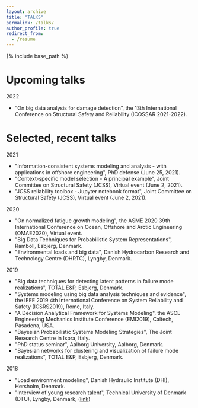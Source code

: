 ```yaml
---
layout: archive
title: "TALKS"
permalink: /talks/
author_profile: true
redirect_from:
  - /resume
---
```


{% include base_path %}

Upcoming talks
====

2022

* “On big data analysis for damage detection”, the 13th International Conference on Structural Safety and Reliability (ICOSSAR 2021-2022).

Selected, recent talks
====

2021

* "Information-consistent systems modeling and analysis - with applications in offshore engineering", PhD defense (June 25, 2021).
* "Context-specific model selection - A principal example", Joint Committee on Structural Safety (JCSS), Virtual event (June 2, 2021).
* "JCSS reliability toolbox - Jupyter notebook format", Joint Committee on Structural Safety (JCSS), Virtual event (June 2, 2021).

2020

* "On normalized fatigue growth modeling", the ASME 2020 39th International Conference on Ocean, Offshore and Arctic Engineering (OMAE2020), Virtual event.
* "Big Data Techniques for Probabilistic System Representations", Ramboll, Esbjerg, Denmark.
* "Environmental loads and big data", Danish Hydrocarbon Research and Technology Centre (DHRTC), Lyngby, Denmark.

2019

* "Big data techniques for detecting latent patterns in failure mode realizations", TOTAL E&P, Esbjerg, Denmark.
* "Systems modeling using big data analysis techniques and evidence", the IEEE 2019 4th International Conference on System Reliability and Safety (ICSRS2019), Rome, Italy.
* "A Decision Analytical Framework for Systems Modeling", the ASCE Engineering Mechanics Institute Conference (EMI2019), Caltech, Pasadena, USA.
* "Bayesian Probabilistic Systems Modeling Strategies", The Joint Research Centre in Ispra, Italy.
* "PhD status seminar", Aalborg University, Aalborg, Denmark.
* "Bayesian networks for clustering and visualization of failure mode realizations", TOTAL E&P, Esbjerg, Denmark.

2018

* "Load environment modeling", Danish Hydraulic Institute (DHI), Hørsholm, Denmark. 
* "Interview of young research talent", Technical University of Denmark (DTU), Lyngby, Denmark, ([link](https://www.oilgas.dtu.dk/english/research/work-programmes-and-research/ctr-3/sebastian-toelboell-glavind))
